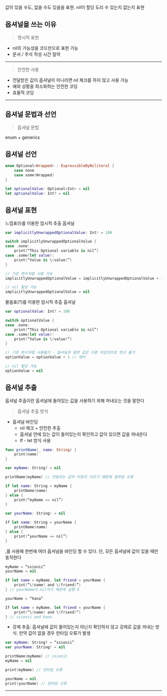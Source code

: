 값이 있을 수도, 없을 수도 있음을 표현. nil이 할당 도리 수 있는지 없는지 표현

## 옵셔널을 쓰는 이유

> 명시적 표현
> 
- nil의 가능성을 코드만으로 표현 가능
- 문서 / 주석 작성 시간 절약

---

> 안전한 사용
> 
- 전달받은 값이 옵셔널이 아니라면 nil 체크를 하지 않고 사용 가능
- 예외 상황을 최소화하는 안전한 코딩
- 효율적 코딩

---

## 옵셔널 문법과 선언

> 옵셔널 문법
> 

enum + generics

## 옵셔널 선언

```swift
enum Optional<Wrapped> : ExpressibleByNiliteral {
	case none
	case some(Wrapped) 
}

let optionalValue: Optional<Int> = nil
let optionalValue: Int? = nil
```

## 옵셔널 표현

느낌표(!)를 이용한 암시적 추출 옵셔널

```swift
var implicitlyUnwrappedOptionalValue: Int! = 100

switch implicitlyUnwrappedOptionalValue {
case .none:
	print(“This Optional variable is nil”)
case .some(let value):
	print(“Value is \(value)”)
} 

// 기존 변수처럼 사용 가능
implicitlyUnwrappedOptionalValue = implicitlyUnwrappedOptionalValue + 1

// nil 할당 가능
implicitlyUnwrappedOptionalValue = nil
```

물음표(?)를 이용한 암시적 추출 옵셔널

```swift
var optionalValue: Int? = 100

switch optionalValue {
case .none:
	print(“This Optional variable is nil”)
case .some(let value):
	print(“Value is \(value)”)
}

// 기존 변수처럼 사용불가 - 옵셔널과 일반 값은 다른 타입이므로 연산 불가
optionValue = optionValue + 1 // 에러

// nil 할당 가능
optionValue = nil
```

## 옵셔널 추출

옵셔널 추출이란 옵셔널에 들어있는 값을 사용하기 위해 꺼내오는 것을 말한다

> 옵셔널 추출 방식
> 
- 옵셔널 바인딩
    - nil 체크 + 안전한 추출
    - 옵셔널 안에 있는 값이 들어있는지 확인하고 값이 있으면 값을 꺼내온다
    - If - let 방식 사용

```swift
func printName(_ name: String) {
	print(name)
}

var myName: String? = nil

printName(myName) // 전달되는 값의 타입이 다르기 때문에 컴파일 오류

if let name: String = myName {
	printName(name)
} else {
	print(“myName == nil”)
}

var yourName: String! = nil

If let name: String = yourName {
	printName(name)
} else {
	print(“yourName == nil”) 
}
```

,를 사용해 한번에 여러 옵셔널을 바인딩 할 수 있다. 단, 모든 옵셔널에 값이 있을 때만 동작한다

```swift
myName = “ssionii”
yourName = nil

if let name = myName, let friend = yourName {
	print(“\(name) and \(friend)”)
} // yourName이 nil이기 때문에 실행 X

yourName = “hana”

If let name = myName, let friend = yourName {
	print(“\(name) and \(friend)”)
} // ssionii and hana
```

- 강제 추출: 옵셔널에 값이 들어있는지 아닌지 확인하지 않고 강제로 값을 꺼내는 방식. 만약 값이 없을 경우 런타임 오류가 발생

```swift
var myName: String? = “ssionii”
var yourName: String! = nil

printName(myName) // ssionii
myName = nil

print(myName) // 런타임 오류

yourName = nil
print(yourName) // 런타임 오류
```

---